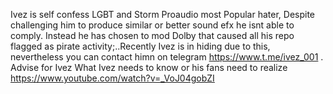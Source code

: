 Ivez is self confess LGBT and Storm Proaudio most Popular hater, Despite challenging him to produce similar or better sound efx he isnt able to comply.
Instead he has chosen to mod Dolby that caused all his repo flagged as pirate activity;..Recently Ivez is in hiding due to this, nevertheless you can contact himn
on telegram https://www.t.me/ivez_001 . Advise for Ivez What Ivez needs to know or his fans need to realize
https://www.youtube.com/watch?v=_VoJ04gobZI

